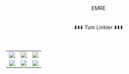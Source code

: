 <div align=center><img href=https://images.app.goo.gl/Xtiz8GSTSFy7WY8d7>
</div>
<br><br>
<div style=text-align:center;><a>EMRE<a>
</div>
<table class="center">
<tr>
<br><br>
<div style=text-align:center;> ⬇️⬇️⬇️ Tum Linkler ⬇️⬇️⬇️  </div></tr>
<br><br>
<tr>
<td><a href="https://m.youtube.com/channel/UCgFoff2N0UD6ifXwnQBSmGA">
<img src="https://img.shields.io/badge/YouTube-FF0000?style=for-the-badge&logo=youtube&logoColor=white">
</a>
<td><a href="https://twitch.tv/emres_01">
<img src="https://img.shields.io/badge/Twitch-9146FF?style=for-the-badge&logo=twitch&logoColor=white">
</a>
<td><a href="https://discord.gg/7VebedVpbw">
<img src="https://img.shields.io/badge/Discord-7289DA?style=for-the-badge&logo=discord&logoColor=white">
</a>
</tr>
<tr>
<td>
<a href="https://instagram.com/priww.emre_01">
<img src="https://img.shields.io/badge/Instagram-E4405F?style=for-the-badge&logo=instagram&logoColor=black">
</a><td><a href="https://mobile.twitter.com/Uch1ha0">
<img src="https://img.shields.io/badge/Twitter-1DA1F2?style=for-the-badge&logo=twitter&logoColor=black">
</a>
<td>
<a href="https://github.com/Uch1haEmre"
><img src="https://img.shields.io/badge/GitHub-7289DA?style=for-the-badge&logo=github&logoColor=black">
</a>
</tr>
</table>
